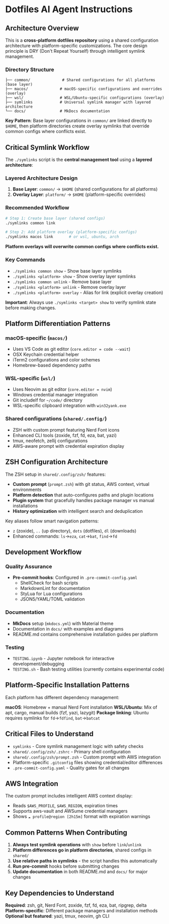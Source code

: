 # Dotfiles AI Agent Instructions

## Architecture Overview

This is a **cross-platform dotfiles repository** using a shared configuration architecture with platform-specific customizations. The core design principle is DRY (Don't Repeat Yourself) through intelligent symlink management.

### Directory Structure

```text
├── common/              # Shared configurations for all platforms (base layer)
├── macos/              # macOS-specific configurations and overrides (overlay)
├── wsl/                # WSL/Ubuntu-specific configurations (overlay)
├── symlinks            # Universal symlink manager with layered architecture
└── docs/               # MkDocs documentation
```

**Key Pattern**: Base layer configurations in `common/` are linked directly to `$HOME`, then platform directories create overlay symlinks that override common configs where conflicts exist.

## Critical Symlink Workflow

The `./symlinks` script is the **central management tool** using a **layered architecture**:

### Layered Architecture Design

1. **Base Layer**: `common/` → `$HOME` (shared configurations for all platforms)
2. **Overlay Layer**: `platform/` → `$HOME` (platform-specific overrides)

### Recommended Workflow

```bash
# Step 1: Create base layer (shared configs)
./symlinks common link

# Step 2: Add platform overlay (platform-specific configs)
./symlinks macos link       # or wsl, ubuntu, arch
```

**Platform overlays will overwrite common configs where conflicts exist.**

### Key Commands

- `./symlinks common show` - Show base layer symlinks
- `./symlinks <platform> show` - Show overlay layer symlinks  
- `./symlinks common unlink` - Remove base layer
- `./symlinks <platform> unlink` - Remove overlay layer
- `./symlinks <platform> overlay` - Alias for link (explicit overlay creation)

**Important**: Always use `./symlinks <target> show` to verify symlink state before making changes.

## Platform Differentiation Patterns

### macOS-specific (`macos/`)

- Uses VS Code as git editor (`core.editor = code --wait`)
- OSX Keychain credential helper
- iTerm2 configurations and color schemes
- Homebrew-based dependency paths

### WSL-specific (`wsl/`)

- Uses Neovim as git editor (`core.editor = nvim`)
- Windows credential manager integration
- Git includeIf for `~/code/` directory
- WSL-specific clipboard integration with `win32yank.exe`

### Shared configurations (`shared/.config/`)

- ZSH with custom prompt featuring Nerd Font icons
- Enhanced CLI tools (zoxide, fzf, fd, eza, bat, yazi)
- tmux, neofetch, zellij configurations
- AWS-aware prompt with credential expiration display

## ZSH Configuration Architecture

The ZSH setup in `shared/.config/zsh/` features:

- **Custom prompt** (`prompt.zsh`) with git status, AWS context, virtual environments
- **Platform detection** that auto-configures paths and plugin locations
- **Plugin system** that gracefully handles package manager vs manual installations
- **History optimization** with intelligent search and deduplication

Key aliases follow smart navigation patterns:

- `z` (zoxide), `..` (up directory), `dots` (dotfiles), `dl` (downloads)
- Enhanced commands: `ls`→`eza`, `cat`→`bat`, `find`→`fd`

## Development Workflow

### Quality Assurance

- **Pre-commit hooks**: Configured in `.pre-commit-config.yaml`
  - ShellCheck for bash scripts
  - MarkdownLint for documentation
  - StyLua for Lua configurations
  - JSON5/YAML/TOML validation

### Documentation

- **MkDocs** setup (`mkdocs.yml`) with Material theme
- Documentation in `docs/` with examples and diagrams
- README.md contains comprehensive installation guides per platform

### Testing

- `TESTING.ipynb` - Jupyter notebook for interactive development/debugging
- `TESTING.sh` - Bash testing utilities (currently contains experimental code)

## Platform-Specific Installation Patterns

Each platform has different dependency management:

**macOS**: Homebrew + manual Nerd Font installation
**WSL/Ubuntu**: Mix of apt, cargo, manual builds (fzf, yazi, lazygit)
**Package linking**: Ubuntu requires symlinks for `fd`→`fdfind`, `bat`→`batcat`

## Critical Files to Understand

- `symlinks` - Core symlink management logic with safety checks
- `shared/.config/zsh/.zshrc` - Primary shell configuration
- `shared/.config/zsh/prompt.zsh` - Custom prompt with AWS integration
- Platform-specific `.gitconfig` files showing credential/editor differences
- `.pre-commit-config.yaml` - Quality gates for all changes

## AWS Integration

The custom prompt includes intelligent AWS context display:

- Reads `$AWS_PROFILE`, `$AWS_REGION`, expiration times
- Supports aws-vault and AWSume credential managers
- Shows `☁️ profile@region [2h15m]` format with expiration warnings

## Common Patterns When Contributing

1. **Always test symlink operations** with `show` before `link`/`unlink`
2. **Platform differences go in platform directories**, shared configs in `shared/`
3. **Use relative paths in symlinks** - the script handles this automatically
4. **Run pre-commit** hooks before submitting changes
5. **Update documentation** in both README.md and `docs/` for major changes

## Key Dependencies to Understand

**Required**: zsh, git, Nerd Font, zoxide, fzf, fd, eza, bat, ripgrep, delta
**Platform-specific**: Different package managers and installation methods
**Optional but featured**: yazi, tmux, neovim, gh CLI
